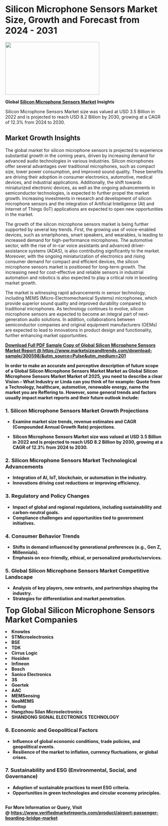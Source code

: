 <H1>Silicon Microphone Sensors Market Size, Growth and Forecast from 2024 - 2031</H1><img class="aligncenter size-medium wp-image-584254" src="https://thirdeyenews.in/wp-content/uploads/2024/09/Global-Market-Research-300x168.jpeg" alt="" width="300" height="168" /><p><strong>Global&nbsp;<a href="https://www.marketsizeandtrends.com/download-sample/300598/&amp;utm_source=Pulse&amp;utm_medium=201">Silicon Microphone Sensors Market</a> Insights</strong></p><p>Silicon Microphone Sensors Market size was valued at USD 3.5 Billion in 2022 and is projected to reach USD 8.2 Billion by 2030, growing at a CAGR of 12.3% from 2024 to 2030.</p><p><h2>Market Growth Insights</h2> <p>The global market for silicon microphone sensors is projected to experience substantial growth in the coming years, driven by increasing demand for advanced audio technologies in various industries. Silicon microphones offer several advantages over traditional microphones, such as compact size, lower power consumption, and improved sound quality. These benefits are driving their adoption in consumer electronics, automotive, medical devices, and industrial applications. Additionally, the shift towards miniaturized electronic devices, as well as the ongoing advancements in semiconductor technologies, is expected to further propel the market growth. Increasing investments in research and development of silicon microphone sensors and the integration of Artificial Intelligence (AI) and Internet of Things (IoT) applications are expected to open new opportunities in the market.</p> <p><strong><a href="#"></a></strong></p> <p>The growth of the silicon microphone sensors market is being further supported by several key trends. First, the growing use of voice-enabled devices, such as smartphones, smart speakers, and wearables, is leading to increased demand for high-performance microphones. The automotive sector, with the rise of in-car voice assistants and advanced driver-assistance systems (ADAS), is also contributing significantly to the market. Moreover, with the ongoing miniaturization of electronics and rising consumer demand for compact and efficient devices, the silicon microphone sensors market is positioned for long-term growth. The increasing need for cost-effective and reliable sensors in industrial automation and robotics is also expected to play a critical role in boosting market growth.</p> <p>The market is witnessing rapid advancements in sensor technology, including MEMS (Micro-Electromechanical Systems) microphones, which provide superior sound quality and improved durability compared to traditional microphones. As technology continues to evolve, silicon microphone sensors are expected to become an integral part of next-generation audio solutions. In addition, collaborations between semiconductor companies and original equipment manufacturers (OEMs) are expected to lead to innovations in product design and functionality, further enhancing market opportunities.</p> <p><strong><a href="#"></p><p><span class=""><strong>Download Full PDF Sample Copy of Global Silicon Microphone Sensors Market Report</strong> @ <a href="https://www.marketsizeandtrends.com/download-sample/300598/&amp;utm_source=Pulse&amp;utm_medium=201" target="_blank">https://www.marketsizeandtrends.com/download-sample/300598/&amp;utm_source=Pulse&amp;utm_medium=201</a></span></p><p>In order to make an accurate and perceptive description of future scope of a Global&nbsp;Silicon Microphone Sensors Market Market as Global&nbsp;Silicon Microphone Sensors Market Market of 2025, you need to describe a clear Vision &ndash; What Industry or Linda can you think of for example: Quote from a Technology, healthcare, automotive, renewable energy, name the market you are Reffering to. However, some general trends and factors usually impact market reports and their future outlook include:</p><h3>1.&nbsp;<strong>Silicon Microphone Sensors Market Growth Projections</strong></h3><ul><li>Examine market size trends, revenue estimates and CAGR (Compounded Annual Growth Rate) projections.</li><li><p>Silicon Microphone Sensors Market size was valued at USD 3.5 Billion in 2022 and is projected to reach USD 8.2 Billion by 2030, growing at a CAGR of 12.3% from 2024 to 2030.</p></li></ul><h3>2.&nbsp;<strong>Silicon Microphone Sensors Market Technological Advancements</strong></h3><ul><li>Integration of AI, IoT, blockchain, or automation in the industry.</li><li>Innovations driving cost reductions or improving efficiency.</li></ul><h3>3.&nbsp;<strong>Regulatory and Policy Changes</strong></h3><ul><li>Impact of global and regional regulations, including sustainability and carbon-neutral goals.</li><li>Compliance challenges and opportunities tied to government initiatives.</li></ul><h3>4.&nbsp;<strong>Consumer Behavior Trends</strong></h3><ul><li>Shifts in demand influenced by generational preferences (e.g., Gen Z, Millennials).</li><li>Emphasis on eco-friendly, ethical, or personalized products/services.</li></ul><h3>5.&nbsp;<strong>Global Silicon Microphone Sensors Market Competitive Landscape</strong></h3><ul><li>Analysis of key players, new entrants, and partnerships shaping the industry.</li><li>Strategies for differentiation and market penetration.</li></ul><p data-pm-slice="1 1 []"><span style="color: inherit; font-family: inherit; font-size: 25px;">Top Global Silicon Microphone Sensors Market Companies</span></p><div class="" data-test-id=""><p><li>Knowles</li><li> STMicroelectronics</li><li> BSE</li><li> TDK</li><li> Cirrus Logic</li><li> Hosiden</li><li> Infineon</li><li> Bosch</li><li> Sanico Electronics</li><li> 3S</li><li> Goertek</li><li> AAC</li><li> MEMSensing</li><li> NeoMEMS</li><li> Gettop</li><li> Hangzhou Silan Microelectronics</li><li> SHANDONG SIGNAL ELECTRONICS TECHNOLOGY</li></p></div><h3>6.&nbsp;<strong>Economic and Geopolitical Factors</strong></h3><ul><li>Influence of global economic conditions, trade policies, and geopolitical events.</li><li>Resilience of the market to inflation, currency fluctuations, or global crises.</li></ul><h3>7.&nbsp;<strong>Sustainability and ESG (Environmental, Social, and Governance)</strong></h3><ul><li>Adoption of sustainable practices to meet ESG criteria.</li><li>Opportunities in green technologies and circular economy principles.</li></ul><h2><strong style="font-size: 14px;">For More Information or Query, Visit @&nbsp;</strong><a style="background-color: #ffffff; font-size: 14px;" href="https://www.marketsizeandtrends.com/report/silicon-microphone-sensors-market/" target="_blank">https://www.verifiedmarketreports.com/product/airport-passenger-boarding-bridge-market</a></h2>
